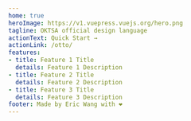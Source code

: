 ```yaml
---
home: true
heroImage: https://v1.vuepress.vuejs.org/hero.png
tagline: OKTSA official design language
actionText: Quick Start →
actionLink: /otto/
features:
- title: Feature 1 Title
  details: Feature 1 Description
- title: Feature 2 Title
  details: Feature 2 Description
- title: Feature 3 Title
  details: Feature 3 Description
footer: Made by Eric Wang with ❤️
---
```

